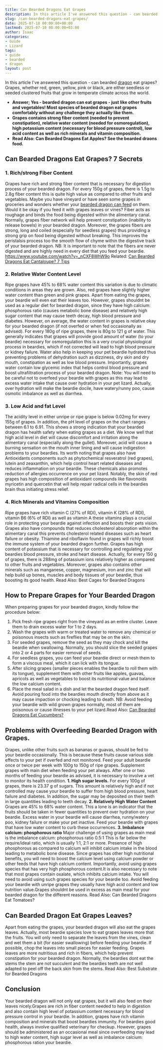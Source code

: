```yaml
---
title: Can Bearded Dragons Eat Grapes
description: In this article I've answered this question - can bearded dragon eat grapes? Grapes, whether red, green, yellow, pink or black, are either seedless or seeded...
slug: /can-bearded-dragons-eat-grapes/
date: 2025-07-10 00:00:00+00:00
lastmod: 2025-07-10 00:00:00+03:00
author: Isaac
categories:
- Guide
- Lizard
tags:
- guide
- bearded
- dragon
layout: post
---
```

In this article I've answered this question - can bearded [dragon](https://pestpolicy.com/can-bearded-dragons-eat-bananas/) eat grapes? Grapes, whether red, green, yellow, pink or black, are either seedless or seeded clustered fruits that grow in temperate climate across the world.
- **Answer; Yes - bearded dragon can eat grapes - just like other fruits and vegetables! Most species of bearded dragon eat grapes comfortably without any challenge  they actually like them.**
- **Grapes contains strong fiber content (needed to prevent constipation), relative water content (needed for osmoregulation), high potassium content (necessary for blood pressure control), low acid content as well as rich minerals and vitamin composition.**
- **Read Also: Can Bearded Dragons Eat Apples? See the bearded draons food.**

## Can Bearded Dragons Eat Grapes? 7 Secrets
### 1. Rich/strong Fiber Content
Grapes have rich and strong fiber content that is necessary for digestion process of your bearded dragon. For every 150g of grapes, there is 1.5g to 2.8g fiber content  this is quite high value as compared to other fruits and vegetables.
Maybe you have vineyard or have seen some grapes in groceries and wonders whether your
[bearded dragon can feed](https://vcahospitals.com/know-your-pet/bearded-dragons-feeding)
on them. Would it be okay if you feed it with grapes leaves or vines?
Fiber acts as roughage and binds the food being digested within the alimentary canal. Normally, grapes fiber network will help prevent constipation (inability to release bowels) in your bearded dragon.
Moreover, the grapes fibers are strong, long and coiled (especially for seedless grapes) thus providing a strong grip on food being digested without breaking. This improves the peristalsis process too  the smooth flow of chyme within the digestive track of your bearded dragon.
NB: It is important to note that the fibers are never digested and are highly need in every diet that you feed your beardie.
https://www.youtube.com/watch?v=_nCXF8WhW9o
Related:
[Can Bearded Dragons Eat Cantaloupe? 7 Tips](https://pestpolicy.com/can-bearded-dragons-eat-cantaloupe/)
### 2. Relative Water Content Level
Ripe grapes have 45% to 68% water content  this variation is due to climatic conditions in areas they are grown. Also, red grapes have slightly higher water content than green and pink grapes.
Apart from eating the grapes, your beardie will even eat their leaves too. However, grapes shouldnt be used as a regular diet for bearded dragon, since they have high calcium: phosphorous ratio (causes metabolic bone disease) and relatively high sugar content that may cause teeth decay, high blood pressure and diabetes.
However, on average, the water content in grapes is relative okay for your bearded dragon (if not overfed or when fed occasionally as advised).
For every 180g of ripe grapes, there is 80g to 121 g of water. This generally indicates that grapes will provide good amount of water (to your beardie) necessary for osmoregulation  this is a very crucial physiological process in beardies, which if not corrected will lead to high blood pressure or kidney failure.
Water also help in keeping your pet beardie hydrated thus preventing problems of dehydration such as dizziness, dry skin and dry mouth, constipation as well as low blood pressure.
Importantly, grapes water contain low glycemic index that helps control blood pressure and boost ultrafiltration process of your bearded dragon.
Note: You will need to be careful not to overfeed your beardie with grapes as this may lead to excess water intake that cause over hydration in your pet lizard. Actually, over hydration will make the beardie docile, have watery/runny poo, cause osmotic imbalance as well as diarrhea.
### 3. Low Acid and fat Level
The acidity level in either unripe or ripe grape is below 0.02mg for every 155g of grapes. In addition, the pH level of grapes on the chart ranges between 6.1 to 6.91.
This shows a strong indication that your bearded dragon has health safety when eating grapes as a diet.
We know well that high acid level in diet will cause discomfort and irritation along the alimentary canal (especially along the gullet). Moreover, acid will cause a burning sensation on the mouth inner lining and will cause indigestion problems to your beardies.
Its worth noting that grapes also have Antioxidants components such as phytochemical resveratrol (red grapes), lutein and zeaxanthin, which help control heart related diseases and reduces inflammation on your beardie. These chemicals also promotes reduction of allergies occurrence on your pet lizard.
Notably, the skin of red grapes has high composition of antioxidant compounds like flavonoids myricetin and quercetin that will help repair radical cells in the beardies brain thus initiating stress relief.
### 4. Rich Minerals and Vitamins Composition
Ripe grapes have rich vitamin C (27% of RDI), vitamin K (28% of RDI), vitamin B6 (6% of RDI) as well as vitamin A  these vitamins plays a crucial role in protecting your beardie against infection and boosts their pets vision.
Grapes also have compounds that reduces cholesterol absorption within the alimentary canal  this prevents cholesterol related diseases such as heart failure or obesity.
Thiamine and riboflavin found in grapes will richly boost the immune system of your bearded dragon further.
Grapes has high content of potassium that is necessary for controlling and regulating your beardies blood pressure, stroke and heart disease. Actually, for every 150 g of grapes, there is 288mg of potassium ions  relatively higher as compared to other fruits and vegetables.
Moreover, grapes also contains other minerals such as manganese, copper, magnesium, iron and zinc that will help build up bones, muscles and body tissues of your beardie, thus boosting its good health.
Read Also:
Best Cages for Bearded Dragons
## How to Prepare Grapes for Your Bearded Dragon
When preparing grapes for your bearded dragon, kindly follow the procedure below:
1. Pick fresh ripe grapes right from the vineyard as an entire cluster. Leave them to drain excess water for 1 to 2 days.
2. Wash the grapes with warm or treated water to remove any chemical or poisonous insects such as fireflies that may be on the skin.
3. For seeded grapes, remove the seed as they may chock and kill the beardie when swallowing. Normally, you should slice the seeded grapes into 2 or 4 parts for easier removal of seeds.
4. For seedless grapes, you can feed your beardie direct or mesh them to form a viscous meal, which it can lick with its tongue.
5. After slicing grapes (smaller pieces enables the beardie to roll them with its tongue), supplement them with other fruits like apples, guavas, apricots as well as vegetables to boost its nutritional value and balance the low calcium content.
6. Place the meal salad in a dish and let the bearded dragon feed itself. Avoid pouring food into the beardies mouth directly from above as it may cause impaction or chocking leading to death.
NB: Avoid feeding your beardie with wild grown grapes  normally, most of them are poisonous or cause illnesses to your pet lizard.Read Also:
[Can Bearded Dragons Eat Cucumbers?](https://pestpolicy.com/can-bearded-dragons-eat-cucumbers/)
## Problems with Overfeeding Bearded Dragon with Grapes.
Grapes, unlike other fruits such as bananas or guavas, should be fed to your beardie occasionally. This is because these fruits cause various side effects to your pet if overfed and not monitored.
Feed your adult beardie once or twice per week with 100g to 150g of ripe grapes. Supplement grapes with main diet when feeding your pet always. After one or two months of feeding your beardie as advised, it is necessary to involve a vet to monitor its health condition.
**1. High sugar levels.**
For every 100g of grapes, there is 23.37 g of sugars. This amount is relatively high and if not controlled may cause your beardie to suffer from high blood pressure, heart failure and diabetes. In addition, the sugar may be deposited on their teeth in large quantities leading to teeth decay.
**2. Relatively High Water Content**
Grapes are 45% to 68% water content. This a lone is an indicator that the fruits should be taken in fewer quantities to prevent over hydration on your beardie. Excess water in your beardie will cause diarrhea, runny/watery poo, kidney failure or make your pet inactive. Feed your beardie with grapes that have low water content to curb these occurrences.
**3. Imbalance calcium: phosphorous ratio**
Major challenge of using grapes as main meal is the imbalance calcium: phosphorous ratio 0.5:1 This is far below the require/ideal ratio, which is usually 1:1, 2:1 or more.
Presence of high phosphorous as compared to calcium will inhibit calcium intake in the blood leading to metabolic bone disease. Since grapes has other high nutritional benefits, you will need to boost the calcium level using calcium powder or other feeds that have high calcium content.
Importantly, avoid using grapes species that has very high phosphorous content.It is also necessary to note that most grapes contain oxalate, which inhibits calcium intake. You will need to avoid using such grapes species for your beardie too.
Avoid feeding your beardie with unripe grapes  they usually have high acid content and low nutrition value.Grapes shouldnt be used in excess as main meal for your bearded dragon for the different reasons.
Read Also:
Can Bearded Dragons Eat Tomatoes?
## Can Bearded Dragon Eat Grapes Leaves?
Apart from eating the grapes, your bearded dragon will also eat the grapes leaves. Actually, most beardie species love to eat grapes leaves more that the fruits.
You will only need to separate the leaves from the vines, clean and wet them a bit (for easier swallowing) before feeding your beardie. If possible, chop the leaves into small pieces for easier feeding.
Grapes leaves are more nutritious and rich in fibers, which help prevent constipation for your bearded dragon. Normally, the beardies dont eat the stems  the stem are not succulent and the beardies teeth are not well adapted to peel off the back skin from the stems.
Read Also:
Best Substrate for Bearded Dragons
## Conclusion
Your bearded dragon will not only eat grapes, but it will also feed on their leaves nicely.Grapes are rich in fiber content needed to help in digestion and also contain high level of potassium content necessary for blood pressure control in your beardie.
In addition, grapes have rich vitamin composition and minerals that boost beardies immunity. For beardies good health, always involve qualified veterinary for checkup.
However, grapes should be administered as an occasional meal since overfeeding may lead to high water content, high sugar level as well as imbalance calcium: phosphorous ration your beardie.